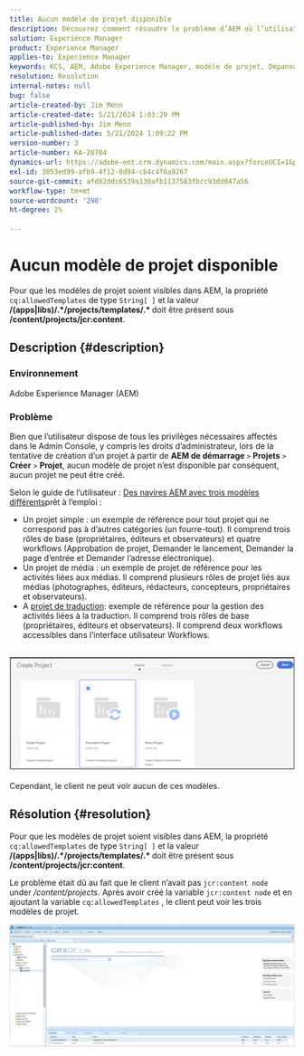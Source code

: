 ```yaml
---
title: Aucun modèle de projet disponible
description: Découvrez comment résoudre le problème d’AEM où l’utilisateur dispose de tous les privilèges nécessaires affectés dans le Admin Console lors de la tentative de création d’un projet.
solution: Experience Manager
product: Experience Manager
applies-to: Experience Manager
keywords: KCS, AEM, Adobe Experience Manager, modèle de projet, Dépannage
resolution: Resolution
internal-notes: null
bug: false
article-created-by: Jim Menn
article-created-date: 5/21/2024 1:03:29 PM
article-published-by: Jim Menn
article-published-date: 5/21/2024 1:09:22 PM
version-number: 3
article-number: KA-20704
dynamics-url: https://adobe-ent.crm.dynamics.com/main.aspx?forceUCI=1&pagetype=entityrecord&etn=knowledgearticle&id=aab2c183-7217-ef11-9f8a-6045bd006268
exl-id: 3853ed99-afb9-4f12-8d94-cb4c4f6a9267
source-git-commit: afd82ddc6539a130afb1137583fbcc93dd047a56
workflow-type: tm+mt
source-wordcount: '298'
ht-degree: 2%

---
```


# Aucun modèle de projet disponible


Pour que les modèles de projet soient visibles dans AEM, la propriété `cq:allowedTemplates` de type `String[ ]` et la valeur <b>/(apps|libs)/.\*/projects/templates/.\* </b> doit être présent sous <b>/content/projects/jcr:content</b>.

## Description {#description}


### Environnement

Adobe Experience Manager (AEM)

### Problème

Bien que l’utilisateur dispose de tous les privilèges nécessaires affectés dans le Admin Console, y compris les droits d’administrateur, lors de la tentative de création d’un projet à partir de <b>AEM de démarrage </b>`>`  <b>Projets</b> `>`  <b>Créer</b> `>`  <b>Projet</b>, aucun modèle de projet n’est disponible par conséquent, aucun projet ne peut être créé.

Selon le guide de l’utilisateur : [Des navires AEM avec trois modèles différents](https://experienceleague.adobe.com/docs/experience-manager-cloud-service/content/sites/authoring/projects/overview.html?lang=en#project-templates)prêt à l’emploi :

- Un projet simple : un exemple de référence pour tout projet qui ne correspond pas à d’autres catégories (un fourre-tout). Il comprend trois rôles de base (propriétaires, éditeurs et observateurs) et quatre workflows (Approbation de projet, Demander le lancement, Demander la page d’entrée et Demander l’adresse électronique).
- Un projet de média : un exemple de projet de référence pour les activités liées aux médias. Il comprend plusieurs rôles de projet liés aux médias (photographes, éditeurs, rédacteurs, concepteurs, propriétaires et observateurs).
- A [projet de traduction](https://experienceleague.adobe.com/docs/experience-manager-cloud-service/content/sites/administering/reusing-content/translation/overview.html?lang=en): exemple de référence pour la gestion des activités liées à la traduction. Il comprend trois rôles de base (propriétaires, éditeurs et observateurs). Il comprend deux workflows accessibles dans l’interface utilisateur Workflows.

<br>![](assets/___afb2c183-7217-ef11-9f8a-6045bd006268___.png)<br><br>
Cependant, le client ne peut voir aucun de ces modèles.


## Résolution {#resolution}


Pour que les modèles de projet soient visibles dans AEM, la propriété `cq:allowedTemplates` de type `String[ ]` et la valeur <b>/(apps|libs)/.\*/projects/templates/.\* </b> doit être présent sous <b>/content/projects/jcr:content</b>.

Le problème était dû au fait que le client n’avait pas `jcr:content node` under */content/projects*. Après avoir créé la variable `jcr:content node` et en ajoutant la variable `cq:allowedTemplates` , le client peut voir les trois modèles de projet.



![](assets/ef0af61b-2843-ed11-bba2-0022480866ad.png)
